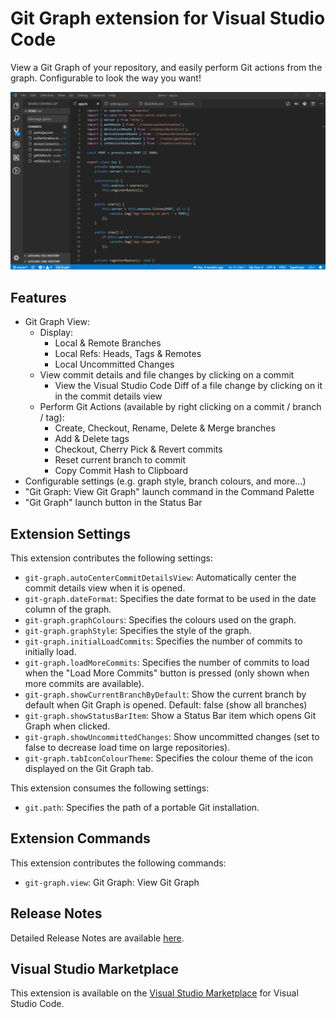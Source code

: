 # Git Graph extension for Visual Studio Code

View a Git Graph of your repository, and easily perform Git actions from the graph. Configurable to look the way you want!

![Recording of Git Graph](https://github.com/mhutchie/vscode-git-graph/raw/master/resources/demo.gif)

## Features

* Git Graph View:
    * Display:
        * Local & Remote Branches
        * Local Refs: Heads, Tags & Remotes
        * Local Uncommitted Changes
    * View commit details and file changes by clicking on a commit
        * View the Visual Studio Code Diff of a file change by clicking on it in the commit details view
    * Perform Git Actions (available by right clicking on a commit / branch / tag):
        * Create, Checkout, Rename, Delete & Merge branches
        * Add & Delete tags
        * Checkout, Cherry Pick & Revert commits
        * Reset current branch to commit
        * Copy Commit Hash to Clipboard
* Configurable settings (e.g. graph style, branch colours, and more...)
* "Git Graph: View Git Graph" launch command in the Command Palette
* "Git Graph" launch button in the Status Bar

## Extension Settings

This extension contributes the following settings:

* `git-graph.autoCenterCommitDetailsView`: Automatically center the commit details view when it is opened.
* `git-graph.dateFormat`: Specifies the date format to be used in the date column of the graph.
* `git-graph.graphColours`: Specifies the colours used on the graph.
* `git-graph.graphStyle`: Specifies the style of the graph.
* `git-graph.initialLoadCommits`: Specifies the number of commits to initially load.
* `git-graph.loadMoreCommits`: Specifies the number of commits to load when the "Load More Commits" button is pressed (only shown when more commits are available).
* `git-graph.showCurrentBranchByDefault`: Show the current branch by default when Git Graph is opened. Default: false (show all branches)
* `git-graph.showStatusBarItem`: Show a Status Bar item which opens Git Graph when clicked.
* `git-graph.showUncommittedChanges`: Show uncommitted changes (set to false to decrease load time on large repositories).
* `git-graph.tabIconColourTheme`: Specifies the colour theme of the icon displayed on the Git Graph tab.

This extension consumes the following settings:

* `git.path`: Specifies the path of a portable Git installation.

## Extension Commands

This extension contributes the following commands:

* `git-graph.view`: Git Graph: View Git Graph

## Release Notes

Detailed Release Notes are available [here](CHANGELOG.md).

## Visual Studio Marketplace

This extension is available on the [Visual Studio Marketplace](https://marketplace.visualstudio.com/items?itemName=mhutchie.git-graph) for Visual Studio Code.